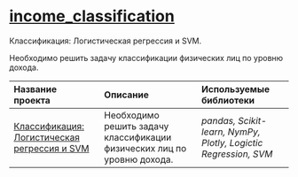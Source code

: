# [income_classification](https://github.com/pzuboff/income_classification/blob/main/)<br/>
Классификация: Логистическая регрессия и SVM.

Необходимо решить задачу классификации физических лиц по уровню дохода.

| Название проекта | Описание | Используемые библиотеки | 
| :---------------------- | :---------------------- | :---------------------- |
| [Классификация: Логистическая регрессия и SVM](https://github.com/pzuboff/income_classification/blob/main/income_classification.ipynb) | Необходимо решить задачу классификации физических лиц по уровню дохода. | *pandas, Scikit-learn, NymPy, Plotly, Logictic Regression, SVM* |
